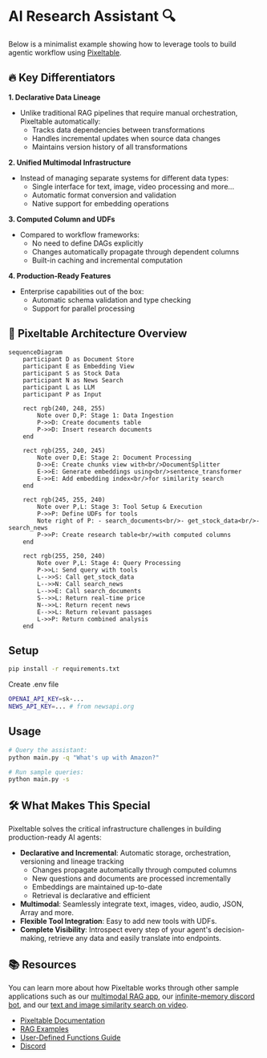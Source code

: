 # AI Research Assistant 🔍

Below is a minimalist example showing how to leverage tools to build agentic workflow using [Pixeltable](https://github.com/pixeltable/pixeltable).

## 🔥 Key Differentiators

**1. Declarative Data Lineage**
- Unlike traditional RAG pipelines that require manual orchestration, Pixeltable automatically:
  * Tracks data dependencies between transformations
  * Handles incremental updates when source data changes
  * Maintains version history of all transformations

**2. Unified Multimodal Infrastructure**
- Instead of managing separate systems for different data types:
  * Single interface for text, image, video processing and more...
  * Automatic format conversion and validation
  * Native support for embedding operations

**3. Computed Column and UDFs**
- Compared to workflow frameworks:
  * No need to define DAGs explicitly
  * Changes automatically propagate through dependent columns
  * Built-in caching and incremental computation

**4. Production-Ready Features**
- Enterprise capabilities out of the box:
  * Automatic schema validation and type checking
  * Support for parallel processing

## 🚀 Pixeltable Architecture Overview

```mermaid
sequenceDiagram
    participant D as Document Store
    participant E as Embedding View
    participant S as Stock Data
    participant N as News Search
    participant L as LLM
    participant P as Input

    rect rgb(240, 248, 255)
        Note over D,P: Stage 1: Data Ingestion
        P->>D: Create documents table
        P->>D: Insert research documents
    end

    rect rgb(255, 240, 245)
        Note over D,E: Stage 2: Document Processing
        D->>E: Create chunks view with<br/>DocumentSplitter
        E->>E: Generate embeddings using<br/>sentence_transformer
        E->>E: Add embedding index<br/>for similarity search
    end

    rect rgb(245, 255, 240)
        Note over P,L: Stage 3: Tool Setup & Execution
        P->>P: Define UDFs for tools
        Note right of P: - search_documents<br/>- get_stock_data<br/>- search_news
        P->>P: Create research table<br/>with computed columns
    end

    rect rgb(255, 250, 240)
        Note over P,L: Stage 4: Query Processing
        P->>L: Send query with tools
        L-->>S: Call get_stock_data
        L-->>N: Call search_news
        L-->>E: Call search_documents
        S-->>L: Return real-time price
        N-->>L: Return recent news
        E-->>L: Return relevant passages
        L->>P: Return combined analysis
    end
```

## Setup

```bash
pip install -r requirements.txt
```

Create .env file

```bash
OPENAI_API_KEY=sk-...
NEWS_API_KEY=... # from newsapi.org
```

## Usage

```bash
# Query the assistant:
python main.py -q "What's up with Amazon?"

# Run sample queries:
python main.py -s
```
## 🛠 What Makes This Special
Pixeltable solves the critical infrastructure challenges in building production-ready AI agents:

- **Declarative and Incremental**: Automatic storage, orchestration, versioning and lineage tracking
  - Changes propagate automatically through computed columns
   - New questions and documents are processed incrementally
   - Embeddings are maintained up-to-date
   - Retrieval is declarative and efficient
- **Multimodal**: Seamlessly integrate text, images, video, audio, JSON, Array and more.
- **Flexible Tool Integration**: Easy to add new tools with UDFs.
- **Complete Visibility**: Introspect every step of your agent's decision-making, retrieve any data and easily translate into endpoints.

## 📚 Resources

You can learn more about how Pixeltable works through other sample applications such as our [multimodal RAG app](https://github.com/pixeltable/pixeltable/tree/main/docs/sample-apps/multimodal-chat), our [infinite-memory discord bot](https://github.com/pixeltable/pixeltable/tree/main/docs/sample-apps/context-aware-discord-bot), and our [text and image similarity search on video](https://github.com/pixeltable/pixeltable/tree/main/docs/sample-apps/text-and-image-similarity-search-nextjs-fastapi).

- [Pixeltable Documentation](https://docs.pixeltable.com)
- [RAG Examples](https://docs.pixeltable.com/docs/document-indexing-and-rag)
- [User-Defined Functions Guide](https://docs.pixeltable.com/docs/user-defined-functions-udfs)
- [Discord](https://discord.gg/QPyqFYx2UN)